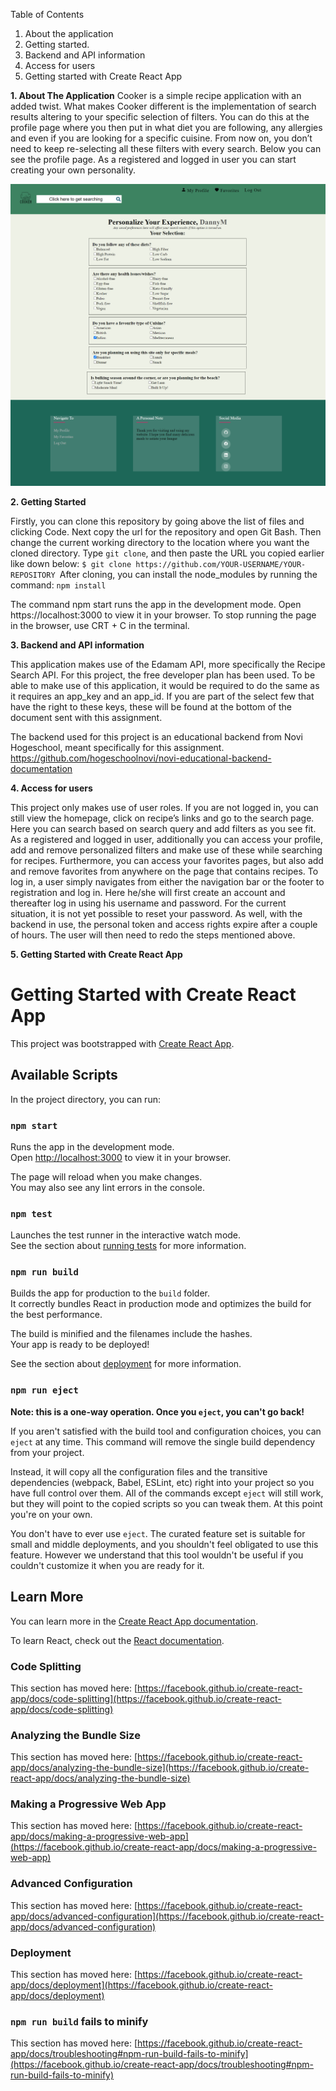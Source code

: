 Table of Contents
1. About the application
2. Getting started.
3. Backend and API information
4. Access for users
5. Getting started with Create React App

**1. About The Application**
Cooker is a simple recipe application with an added twist. What makes Cooker different is the implementation of search results altering to your specific selection of filters. You can do this at the profile page where you then put in what diet you are following, any allergies and even if you are looking for a specific cuisine. From now on, you don’t need to keep re-selecting all these filters with every search.
Below you can see the profile page. As a registered and logged in user you can start creating your own personality.

![img.png](img.png)


**2. Getting Started**

Firstly, you can clone this repository by going above the list of files and clicking Code. Next copy the url for the repository and open Git Bash. Then change the current working directory to the location where you want the cloned directory.
Type `git clone`, and then paste the URL you copied earlier like down below:
`$ git clone https://github.com/YOUR-USERNAME/YOUR-REPOSITORY
`After cloning, you can install the node_modules by running the command:
`npm install`

The command npm start runs the app in the development mode.
Open https://localhost:3000 to view it in your browser.
To stop running the page in the browser, use CRT + C in the terminal.

**3. Backend and API information**

This application makes use of the Edamam API, more specifically the Recipe Search API. For this project, the free developer plan has been used. To be able to make use of this application, it would be required to do the same as it requires an app_key and an app_id.
If you are part of the select few that have the right to these keys, these will be found at the bottom of the document sent with this assignment.

The backend used for this project is an educational backend from Novi Hogeschool, meant specifically for this assignment.
https://github.com/hogeschoolnovi/novi-educational-backend-documentation

**4. Access for users**

This project only makes use of user roles.
If you are not logged in, you can still view the homepage, click on recipe’s links and go to the search page. Here you can search based on search query and add filters as you see fit.
As a registered and logged in user, additionally you can access your profile, add and remove personalized filters and make use of these while searching for recipes. Furthermore, you can access your favorites pages, but also add and remove favorites from anywhere on the page that contains recipes.
To log in, a user simply navigates from either the navigation bar or the footer to registration and log in. Here he/she will first create an account and thereafter log in using his username and password.
For the current situation, it is not yet possible to reset your password. As well, with the backend in use, the personal token and access rights expire after a couple of hours. The user will then need to redo the steps mentioned above.


**5. Getting Started with Create React App**

# Getting Started with Create React App

This project was bootstrapped with [Create React App](https://github.com/facebook/create-react-app).

## Available Scripts

In the project directory, you can run:

### `npm start`

Runs the app in the development mode.\
Open [http://localhost:3000](http://localhost:3000) to view it in your browser.

The page will reload when you make changes.\
You may also see any lint errors in the console.

### `npm test`

Launches the test runner in the interactive watch mode.\
See the section about [running tests](https://facebook.github.io/create-react-app/docs/running-tests) for more information.

### `npm run build`

Builds the app for production to the `build` folder.\
It correctly bundles React in production mode and optimizes the build for the best performance.

The build is minified and the filenames include the hashes.\
Your app is ready to be deployed!

See the section about [deployment](https://facebook.github.io/create-react-app/docs/deployment) for more information.

### `npm run eject`

**Note: this is a one-way operation. Once you `eject`, you can't go back!**

If you aren't satisfied with the build tool and configuration choices, you can `eject` at any time. This command will remove the single build dependency from your project.

Instead, it will copy all the configuration files and the transitive dependencies (webpack, Babel, ESLint, etc) right into your project so you have full control over them. All of the commands except `eject` will still work, but they will point to the copied scripts so you can tweak them. At this point you're on your own.

You don't have to ever use `eject`. The curated feature set is suitable for small and middle deployments, and you shouldn't feel obligated to use this feature. However we understand that this tool wouldn't be useful if you couldn't customize it when you are ready for it.

## Learn More

You can learn more in the [Create React App documentation](https://facebook.github.io/create-react-app/docs/getting-started).

To learn React, check out the [React documentation](https://reactjs.org/).

### Code Splitting

This section has moved here: [https://facebook.github.io/create-react-app/docs/code-splitting](https://facebook.github.io/create-react-app/docs/code-splitting)

### Analyzing the Bundle Size

This section has moved here: [https://facebook.github.io/create-react-app/docs/analyzing-the-bundle-size](https://facebook.github.io/create-react-app/docs/analyzing-the-bundle-size)

### Making a Progressive Web App

This section has moved here: [https://facebook.github.io/create-react-app/docs/making-a-progressive-web-app](https://facebook.github.io/create-react-app/docs/making-a-progressive-web-app)

### Advanced Configuration

This section has moved here: [https://facebook.github.io/create-react-app/docs/advanced-configuration](https://facebook.github.io/create-react-app/docs/advanced-configuration)

### Deployment

This section has moved here: [https://facebook.github.io/create-react-app/docs/deployment](https://facebook.github.io/create-react-app/docs/deployment)

### `npm run build` fails to minify

This section has moved here: [https://facebook.github.io/create-react-app/docs/troubleshooting#npm-run-build-fails-to-minify](https://facebook.github.io/create-react-app/docs/troubleshooting#npm-run-build-fails-to-minify)
